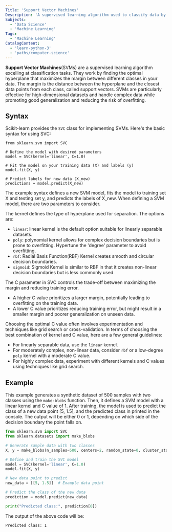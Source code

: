 ```yaml
---
Title: 'Support Vector Machines'
Description: 'A supervised learning algorithm used to classify data by finding a separation line between categories.'
Subjects:
  - 'Data Science'
  - 'Machine Learning'
Tags:
  - 'Machine Learning'
CatalogContent:
  - 'learn-python-3'
  - 'paths/computer-science'
---
```


**Support Vector Machines**(SVMs) are a supervised learning algorithm excelling at classification tasks. They work by finding the optimal hyperplane that maximizes the margin between different classes in your data. The margin is the distance between the hyperplane and the closest data points from each class, called support vectors. SVMs are particularly effective for high-dimensional datasets and handle complex data while promoting good generalization and reducing the risk of overfitting.

## Syntax

Scikit-learn provides the `SVC` class for implementing SVMs. Here's the basic syntax for using SVC:

```pseudo
from sklearn.svm import SVC

# Define the model with desired parameters
model = SVC(kernel='linear', C=1.0)

# Fit the model on your training data (X) and labels (y)
model.fit(X, y)

# Predict labels for new data (X_new)
predictions = model.predict(X_new)
```

The example syntax defines a new SVM model, fits the model to training set X and testing set y, and predicts the labels of X_new. When defining a SVM model, there are two parameters to consider.

The kernel defines the type of hyperplane used for separation. The options are:

- `linear`: linear kernel is the default option suitable for linearly separable datasets.
- `poly`: polynomial kernel allows for complex decision boundaries but is prone to overfitting. Hypertune the 'degree' parameter to avoid overfitting.
- `rbf`: Radial Basis Function(RBF) Kernel creates smooth and circular decision boundaries.
- `sigmoid`: Sigmoid Kernel is similar to RBF in that it creates non-linear decision boundaries but is less commonly used.

The C parameter in SVC controls the trade-off between maximizing the margin and reducing training error.

- A higher C value prioritizes a larger margin, potentially leading to overfitting on the training data.
- A lower C value prioritizes reducing training error, but might result in a smaller margin and poorer generalization on unseen data.

Choosing the optimal C value often involves experimentation and techniques like grid search or cross-validation. In terms of choosing the best combination of kernel and C value, here are a few general guidelines:

- For linearly separable data, use the `linear` kernel.
- For moderately complex, non-linear data, consider `rbf` or a low-degree `poly` kernel with a moderate C value.
- For highly complex data, experiment with different kernels and C values using techniques like grid search.

## Example

This example generates a synthetic dataset of 500 samples with two classes using the `make-blobs` function. Then, it defines a SVM model with a linear kernel and C value of 1. After training, the model is used to predict the class of a new data point [5, 1.5], and the predicted class in printed in the console. The output will be either 0 or 1, depending on which side of the decision boundary the point falls on.

```py
from sklearn.svm import SVC
from sklearn.datasets import make_blobs

# Generate sample data with two classes
X, y = make_blobs(n_samples=500, centers=2, random_state=0, cluster_std=0.6)

# Define and train the SVC model
model = SVC(kernel='linear', C=1.0)
model.fit(X, y)

# New data point to predict
new_data = [[5, 1.5]]  # Example data point

# Predict the class of the new data
prediction = model.predict(new_data)

print("Predicted class:", prediction[0])
```

The output of the above code will be:

```shell
Predicted class: 1
```
